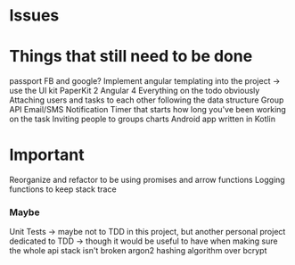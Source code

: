 # Issues



# Things that still need to be done

passport FB and google?
Implement angular templating into the project
    -> use the UI kit PaperKit 2 Angular 4
Everything on the todo obviously
Attaching users and tasks to each other following the data structure
Group API 
Email/SMS Notification
Timer that starts how long you've been working on the task
Inviting people to groups
charts
Android app written in Kotlin

# Important 

Reorganize and refactor to be using promises and arrow functions
Logging functions to keep stack trace


### Maybe 

Unit Tests -> maybe not to TDD in this project, but another personal project dedicated to TDD 
    -> though it would be useful to have when making sure the whole api stack isn't broken 
argon2 hashing algorithm over bcrypt






